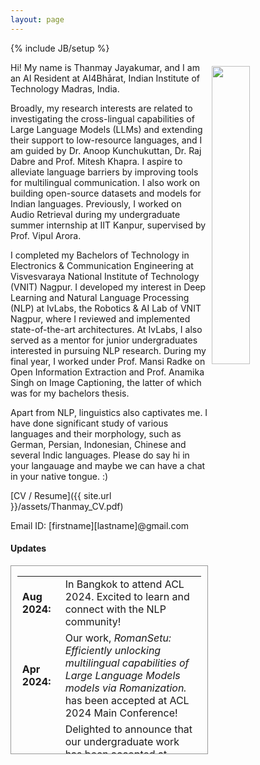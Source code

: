 ```yaml
---
layout: page
---
```

{% include JB/setup %}

<img style="float: right; width: 35%; padding: 6px;" src=" {{ site.url }}/assets/profile.png">

Hi! My name is Thanmay Jayakumar, and I am an AI Resident at AI4Bhārat, Indian Institute of Technology Madras, India.

Broadly, my research interests are related to investigating the cross-lingual capabilities of Large Language Models (LLMs) and extending their support to low-resource languages, and I am guided by Dr. Anoop Kunchukuttan, Dr. Raj Dabre and Prof. Mitesh Khapra. I aspire to alleviate language barriers by improving tools for multilingual communication. I also work on building open-source datasets and models for Indian languages. Previously, I worked on Audio Retrieval during my undergraduate summer internship at IIT Kanpur, supervised by Prof. Vipul Arora.

I completed my Bachelors of Technology in Electronics & Communication Engineering at Visvesvaraya National Institute of Technology (VNIT) Nagpur. I developed my interest in Deep Learning and Natural Language Processing (NLP) at IvLabs, the Robotics & AI Lab of VNIT Nagpur, where I reviewed and implemented state-of-the-art architectures. At IvLabs, I also served as a mentor for junior undergraduates interested in pursuing NLP research. During my final year, I worked under Prof. Mansi Radke on Open Information Extraction and Prof. Anamika Singh on Image Captioning, the latter of which was for my bachelors thesis.

Apart from NLP, linguistics also captivates me. I have done significant study of various languages and their morphology, such as German, Persian, Indonesian, Chinese and several Indic languages. Please do say hi in your langauage and maybe we can have a chat in your native tongue. :)<br />

[CV / Resume]({{ site.url }}/assets/Thanmay_CV.pdf)

Email ID: \[firstname\]\[lastname\]@gmail.com  

#### Updates

<div style="height:300px;overflow:auto; border:1px solid #999; padding-left: 0.7em; padding-right: 0.7em">
<table>
<col width="100px">
<col width="650px">
  <tr><td><b>Aug 2024:</b></td><td>In Bangkok to attend ACL 2024. Excited to learn and connect with the NLP community!</td></tr>
  <tr><td><b>Apr 2024:</b></td><td>Our work, <i>RomanSetu: Efficiently unlocking multilingual capabilities of Large Language Models models via Romanization.</i> has been accepted at ACL 2024 Main Conference!</td></tr>
  <tr><td><b>Feb 2024:</b></td><td>Delighted to announce that our undergraduate work has been accepted at LREC-COLING 2024 Main Conference! Grateful to Prof. Mansi Radke for her continuous support and guidance.</td></tr>
  <tr><td><b>Jan 2024:</b></td><td>Announcing our first Hindi instruction-tuned model Airavata. Do read the technical report for more details!</td></tr>
  <tr><td><b>Dec 2023:</b></td><td>I'm in Singapore to attend EMNLP 2023. Please do attend my presentation at the NLLP Workshop!</td></tr>
  <tr><td><b>Oct 2023:</b></td><td>Our paper titled <a href="https://arxiv.org/abs/2311.08890">Large Language Models are legal but they are not: Making the case for a powerful LegalLLM</a> has been accepted at <a href="https://nlpw.org/">Natural Legal Language Processing Workshop</a> at EMNLP 2023! This is my first workshop paper at a *ACL venue.</td></tr>
  <tr><td><b>Sep 2023:</b></td><td>Delighted to join <a href="https://ai4bharat.iitm.ac.in/">AI4Bharat</a> as an AI Resident.</td></tr>
  <tr><td><b>Apr 2023:</b></td><td>Our paper, <a href="https://ieeexplore.ieee.org/document/10136098/">Attending to Transforms: A Survey on Transformer-based Image Captioning</a> has been accepted at <a href="https://vnit.ac.in/pcems2023/">PCEMS 2023</a>!</td></tr>
  <tr><td><b>Aug 2022:</b></td><td>Started work on Open Information Extraction, supervised by Prof. Mansi Radke, VNIT Nagpur.</td></tr>
  <tr><td><b>Aug 2022:</b></td><td>Started work on Automatic Image Captioning, supervised by Prof. Anamika Singh, VNIT Nagpur.</td></tr>
  <tr><td><b>Jul 2022:</b></td><td>Accepted into the <a href="https://ltrc.iiit.ac.in/iasnlp2022">IIIT-H's Advanced Summer School on NLP</a> at Hyderabad, India. Project guided by Saumitra Yadav and Prof. Manish Shrivastava. Check out the <a href="https://drive.google.com/file/d/1ws3ViFsy404ads5mE8fe7KTQh-Peost-/view?usp=sharing">Project Presentation</a>.</td></tr>
  <tr><td><b>May-Aug 2022:</b></td><td>Accepted into the prestigious <a href="http://surge.iitk.ac.in/index.php">SURGE internship program</a> at Indian Institute of Technology, Kanpur, India. Project on Spoken Term Detection (Audio Retrieval), supervised by <a href="https://vipular.github.io/">Prof. Vipul Arora</a>. Check out my <a href="https://drive.google.com/file/d/1R1s4v7eVY_E23BnEazHlMeAqAmnNEr43/view">Project Report</a>.</td></tr>
  <tr><td><b>Jun 2021:</b></td><td>Started work on low-resource Neural Machine Translation at IvLabs, Visvesvaraya National Institute of Technology. Check out the <a href="https://docs.google.com/presentation/d/1oWpU-3UGvh6xf_P8z_LmJulEeX8B0UWYFoCn9NDeyyA/edit?usp=sharing">Presentation</a>.</td></tr>
  <tr><td><b>May-Jul 2020:</b></td><td>Started my Summer Internship at IvLabs, Visvesvaraya National Institute of Technology. Project on Automatic Speaker Recognition, supervised by <a href="https://scholar.google.co.in/citations?hl=en&user=B9InqKQAAAAJ&view_op=list_works&sortby=pubdate">Prof. Shital Chiddarwar</a>. </td></tr>
